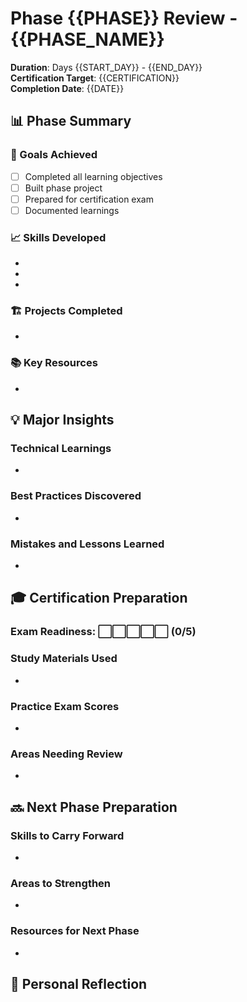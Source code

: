 # Phase {{PHASE}} Review - {{PHASE_NAME}}

**Duration**: Days {{START_DAY}} - {{END_DAY}}  
**Certification Target**: {{CERTIFICATION}}  
**Completion Date**: {{DATE}}

## 📊 Phase Summary

### 🎯 Goals Achieved
- [ ] Completed all learning objectives
- [ ] Built phase project
- [ ] Prepared for certification exam
- [ ] Documented learnings

### 📈 Skills Developed
- 
- 
- 

### 🏗️ Projects Completed
- 

### 📚 Key Resources
- 

## 💡 Major Insights

### Technical Learnings
- 

### Best Practices Discovered
- 

### Mistakes and Lessons Learned
- 

## 🎓 Certification Preparation

### Exam Readiness: ⬜⬜⬜⬜⬜ (0/5)

### Study Materials Used
- 

### Practice Exam Scores
- 

### Areas Needing Review
- 

## 🔜 Next Phase Preparation

### Skills to Carry Forward
- 

### Areas to Strengthen
- 

### Resources for Next Phase
- 

## 💭 Personal Reflection